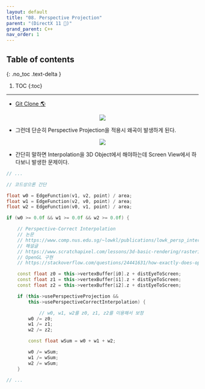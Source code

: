 ```yaml
---
layout: default
title: "08. Perspective Projection"
parent: "(DirectX 11 🎇)"
grand_parent: C++
nav_order: 1
---
```


## Table of contents
{: .no_toc .text-delta }

1. TOC
{:toc}

---

* [Git Clone 🌎](https://github.com/EasyCoding-7/Directx11_Rasterization/tree/8/8_perspectiveprojection)

<p align="center">
  <img src="https://taehyungs-programming-blog.github.io/blog/assets/images/cpp/d11/d11-8-1.jpg"/>
</p>

* 그런데 단순히 Perspective Projection을 적용시 왜곡이 발생하게 된다.

<p align="center">
  <img src="https://taehyungs-programming-blog.github.io/blog/assets/images/cpp/d11/d11-8-2.jfif"/>
</p>

* 간단히 말하면 Interpolation을 3D Object에서 해야하는데 Screen View에서 하다보니 발생한 문제이다.

```cpp
// ...

// 코드상으론 간단

float w0 = EdgeFunction(v1, v2, point) / area;
float w1 = EdgeFunction(v2, v0, point) / area;
float w2 = EdgeFunction(v0, v1, point) / area;

if (w0 >= 0.0f && w1 >= 0.0f && w2 >= 0.0f) {

    // Perspective-Correct Interpolation
    // 논문
    // https://www.comp.nus.edu.sg/~lowkl/publications/lowk_persp_interp_techrep.pdf
    // 해설글
    // https://www.scratchapixel.com/lessons/3d-basic-rendering/rasterization-practical-implementation/perspective-correct-interpolation-vertex-attributes
    // OpenGL 구현
    // https://stackoverflow.com/questions/24441631/how-exactly-does-opengl-do-perspectively-correct-linear-interpolation

    const float z0 = this->vertexBuffer[i0].z + distEyeToScreen;
    const float z1 = this->vertexBuffer[i1].z + distEyeToScreen;
    const float z2 = this->vertexBuffer[i2].z + distEyeToScreen;

    if (this->usePerspectiveProjection &&
        this->usePerspectiveCorrectInterpolation) {

            // w0, w1, w2를 z0, z1, z2를 이용해서 보정
        w0 /= z0;
        w1 /= z1;
        w2 /= z2;

        const float wSum = w0 + w1 + w2;

        w0 /= wSum;
        w1 /= wSum;
        w2 /= wSum;
    }

// ...
```